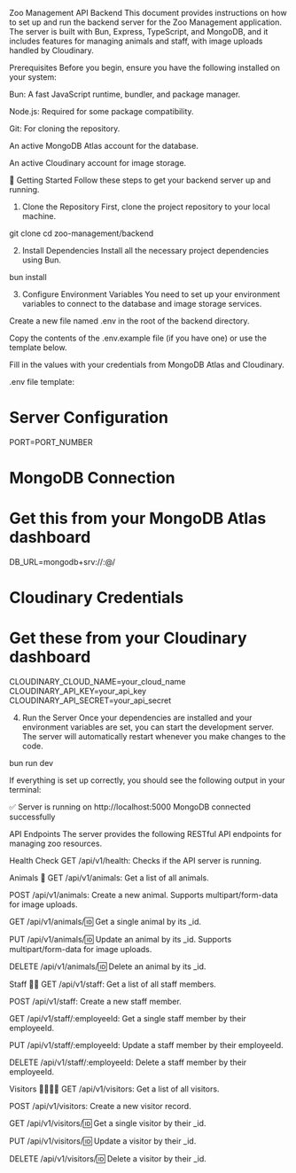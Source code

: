 Zoo Management API Backend
This document provides instructions on how to set up and run the backend server for the Zoo Management application. The server is built with Bun, Express, TypeScript, and MongoDB, and it includes features for managing animals and staff, with image uploads handled by Cloudinary.

Prerequisites
Before you begin, ensure you have the following installed on your system:

Bun: A fast JavaScript runtime, bundler, and package manager.

Node.js: Required for some package compatibility.

Git: For cloning the repository.

An active MongoDB Atlas account for the database.

An active Cloudinary account for image storage.

🚀 Getting Started
Follow these steps to get your backend server up and running.

1. Clone the Repository
First, clone the project repository to your local machine.

git clone <your-repository-url>
cd zoo-management/backend


2. Install Dependencies
Install all the necessary project dependencies using Bun.

bun install


3. Configure Environment Variables
You need to set up your environment variables to connect to the database and image storage services.

Create a new file named .env in the root of the backend directory.

Copy the contents of the .env.example file (if you have one) or use the template below.

Fill in the values with your credentials from MongoDB Atlas and Cloudinary.

.env file template:

# Server Configuration
PORT=PORT_NUMBER

# MongoDB Connection
# Get this from your MongoDB Atlas dashboard
DB_URL=mongodb+srv://<user>:<password>@<cluster-url>/<database-name>

# Cloudinary Credentials
# Get these from your Cloudinary dashboard
CLOUDINARY_CLOUD_NAME=your_cloud_name
CLOUDINARY_API_KEY=your_api_key
CLOUDINARY_API_SECRET=your_api_secret


4. Run the Server
Once your dependencies are installed and your environment variables are set, you can start the development server. The server will automatically restart whenever you make changes to the code.

bun run dev


If everything is set up correctly, you should see the following output in your terminal:

✅ Server is running on http://localhost:5000
MongoDB connected successfully


API Endpoints
The server provides the following RESTful API endpoints for managing zoo resources.

Health Check
GET /api/v1/health: Checks if the API server is running.

Animals 🐅
GET /api/v1/animals: Get a list of all animals.

POST /api/v1/animals: Create a new animal. Supports multipart/form-data for image uploads.

GET /api/v1/animals/:id: Get a single animal by its _id.

PUT /api/v1/animals/:id: Update an animal by its _id. Supports multipart/form-data for image uploads.

DELETE /api/v1/animals/:id: Delete an animal by its _id.

Staff 🧑‍⚕️
GET /api/v1/staff: Get a list of all staff members.

POST /api/v1/staff: Create a new staff member.

GET /api/v1/staff/:employeeId: Get a single staff member by their employeeId.

PUT /api/v1/staff/:employeeId: Update a staff member by their employeeId.

DELETE /api/v1/staff/:employeeId: Delete a staff member by their employeeId.

Visitors 👨‍👩‍👧‍👦
GET /api/v1/visitors: Get a list of all visitors.

POST /api/v1/visitors: Create a new visitor record.

GET /api/v1/visitors/:id: Get a single visitor by their _id.

PUT /api/v1/visitors/:id: Update a visitor by their _id.

DELETE /api/v1/visitors/:id: Delete a visitor by their _id.